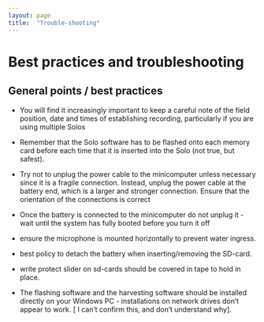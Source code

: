 ```yaml
---
layout: page
title:  "Trouble-shooting"
---
```

  
# Best practices and troubleshooting

General points / best practices
-------------------------------

* You will find it increasingly important to keep a careful note of
  the field position, date and times of establishing recording,
  particularly if you are using multiple Solos

* Remember that the Solo software has to be flashed onto each memory card
  before each time that it is inserted into the Solo (not true, but
  safest).

* Try not to unplug the power cable to the minicomputer unless
  necessary since it is a fragile connection. Instead, unplug the
  power cable at the battery end, which is a larger and stronger
  connection. Ensure that the orientation of the connections is
  correct

* Once the battery is connected to the minicomputer do not unplug it -
  wait until the system has fully booted before you turn it off

* ensure the microphone is mounted horizontally to prevent water
  ingress.

* best policy to detach the battery when inserting/removing the
  SD-card.

* write protect slider on sd-cards should be covered in tape to hold
  in place.

* The flashing software and the harvesting software should be
  installed directly on your Windows PC - installations on network
  drives don’t appear to work.  [ I can’t confirm this, and don’t
  understand why].

